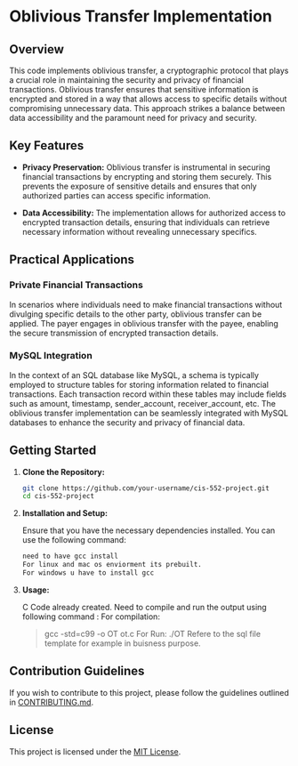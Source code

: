 # Oblivious Transfer Implementation

## Overview

This code implements oblivious transfer, a cryptographic protocol that plays a crucial role in maintaining the security and privacy of financial transactions. Oblivious transfer ensures that sensitive information is encrypted and stored in a way that allows access to specific details without compromising unnecessary data. This approach strikes a balance between data accessibility and the paramount need for privacy and security.

## Key Features

- **Privacy Preservation:** Oblivious transfer is instrumental in securing financial transactions by encrypting and storing them securely. This prevents the exposure of sensitive details and ensures that only authorized parties can access specific information.

- **Data Accessibility:** The implementation allows for authorized access to encrypted transaction details, ensuring that individuals can retrieve necessary information without revealing unnecessary specifics.

## Practical Applications

### Private Financial Transactions

In scenarios where individuals need to make financial transactions without divulging specific details to the other party, oblivious transfer can be applied. The payer engages in oblivious transfer with the payee, enabling the secure transmission of encrypted transaction details.

### MySQL Integration

In the context of an SQL database like MySQL, a schema is typically employed to structure tables for storing information related to financial transactions. Each transaction record within these tables may include fields such as amount, timestamp, sender_account, receiver_account, etc. The oblivious transfer implementation can be seamlessly integrated with MySQL databases to enhance the security and privacy of financial data.

## Getting Started

1. **Clone the Repository:**

   ```bash
   git clone https://github.com/your-username/cis-552-project.git
   cd cis-552-project
   ```

2. **Installation and Setup:**

   Ensure that you have the necessary dependencies installed. You can use the following command:

   ```bash
   need to have gcc install
   For linux and mac os enviorment its prebuilt.
   For windows u have to install gcc
   ```

3. **Usage:**

   C Code already created.
   Need to compile and run the output using following command : 
   For compilation:
   > gcc -std=c99 -o OT ot.c 
   For Run: 
   > ./OT
   Refere to the sql file template for example in buisness purpose.


## Contribution Guidelines

If you wish to contribute to this project, please follow the guidelines outlined in [CONTRIBUTING.md](CONTRIBUTING.md).

## License

This project is licensed under the [MIT License](LICENSE).
